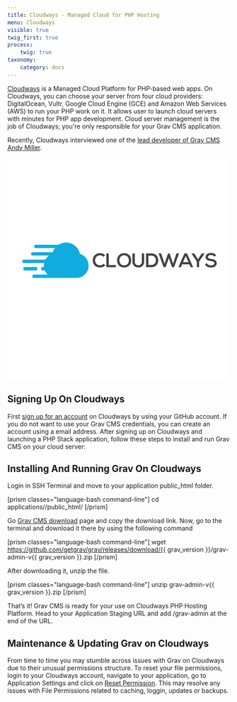```yaml
---
title: Cloudways - Managed Cloud for PHP Hosting
menu: Cloudways
visible: true
twig_first: true
process:
    twig: true
taxonomy:
    category: docs
---
```


[Cloudways](http://www.cloudways.com) is a Managed Cloud Platform for PHP-based web apps. On Cloudways, you can choose your server from four cloud providers: DigitalOcean, Vultr, Google Cloud Engine (GCE) and Amazon Web Services (AWS) to run your PHP work on it. It allows user to launch cloud servers with minutes for PHP app development. Cloud server management is the job of Cloudways; you're only responsible for your Grav CMS application. 

Recently, Cloudways interviewed one of the [lead developer of Grav CMS Andy Miller](https://www.cloudways.com/blog/interview-andy-miller/).

![Cloudways](cw-logo.png)
## Signing Up On Cloudways
First [sign up for an account](https://platform.cloudways.com/signup) on Cloudways by using your GitHub account. If you do not want to use your Grav CMS credentials, you can create an account using a email address. After signing up on Cloudways and launching a PHP Stack application, follow these steps to install and run Grav CMS on your cloud server: 

## Installing And Running Grav On Cloudways
Login in SSH Terminal and move to your application public_html folder.

[prism classes="language-bash command-line"]
cd applications/<foldername>/public_html/
[/prism]

Go [Grav CMS download](https://getgrav.org/downloads) page and copy the download link. Now, go to the terminal and download it there by using the following command

[prism classes="language-bash command-line"]
wget https://github.com/getgrav/grav/releases/download/{{ grav_version }}/grav-admin-v{{ grav_version }}.zip
[/prism]

After downloading it, unzip the file.

[prism classes="language-bash command-line"]
unzip grav-admin-v{{ grav_version }}.zip
[/prism]

That’s it! Grav CMS is ready for your use on Cloudways PHP Hosting Platform. Head to your Application Staging URL and add /grav-admin at the end of the URL.

## Maintenance & Updating Grav on Cloudways

From time to time you may stumble across issues with Grav on Cloudways due to their unusual permissions structure. To reset your file permissions, login to your Cloudways account, navigate to your application, go to Application Settings and click on [Reset Permission](https://support.cloudways.com/using-the-reset-permissions-button-to-solve-permissions-denied-issues/). This may resolve any issues with File Permissions related to caching, loggin, updates or backups.
